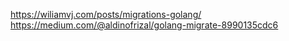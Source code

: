 https://wiliamvj.com/posts/migrations-golang/
https://medium.com/@aldinofrizal/golang-migrate-8990135cdc6
